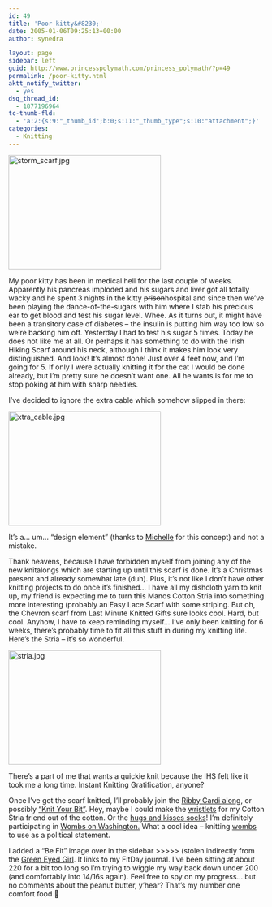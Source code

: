 ```yaml
---
id: 49
title: 'Poor kitty&#8230;'
date: 2005-01-06T09:25:13+00:00
author: synedra

layout: page
sidebar: left
guid: http://www.princesspolymath.com/princess_polymath/?p=49
permalink: /poor-kitty.html
aktt_notify_twitter:
  - yes
dsq_thread_id:
  - 1877196964
tc-thumb-fld:
  - 'a:2:{s:9:"_thumb_id";b:0;s:11:"_thumb_type";s:10:"attachment";}'
categories:
  - Knitting
---
```

<img alt="storm_scarf.jpg" src="http://www.perlgoddess.com/blog/images/storm_scarf.jpg" width="300" height="225" />
  
My poor kitty has been in medical hell for the last couple of weeks. Apparently his pancreas imploded and his sugars and liver got all totally wacky and he spent 3 nights in the kitty <del>prison</del>hospital and since then we&#8217;ve been playing the dance-of-the-sugars with him where I stab his precious ear to get blood and test his sugar level. Whee. As it turns out, it might have been a transitory case of diabetes &#8211; the insulin is putting him way too low so we&#8217;re backing him off. Yesterday I had to test his sugar 5 times. Today he does not like me at all. Or perhaps it has something to do with the Irish Hiking Scarf around his neck, although I think it makes him look very distinguished. And look! It&#8217;s almost done! Just over 4 feet now, and I&#8217;m going for 5. If only I were actually knitting it for the cat I would be done already, but I&#8217;m pretty sure he doesn&#8217;t want one. All he wants is for me to stop poking at him with sharp needles.
  
I&#8217;ve decided to ignore the extra cable which somehow slipped in there:
  
<img alt="xtra_cable.jpg" src="http://www.perlgoddess.com/blog/images/xtra_cable.jpg" width="300" height="225" />
  
It&#8217;s a&#8230; um&#8230; &#8220;design element&#8221; (thanks to [Michelle](http://fickleknitterfiend.blogspot.com) for this concept) and not a mistake.
  
Thank heavens, because I have forbidden myself from joining any of the new knitalongs which are starting up until this scarf is done. It&#8217;s a Christmas present and already somewhat late (duh). Plus, it&#8217;s not like I don&#8217;t have other knitting projects to do once it&#8217;s finished&#8230; I have all my dishcloth yarn to knit up, my friend is expecting me to turn this Manos Cotton Stria into something more interesting (probably an Easy Lace Scarf with some striping. But oh, the Chevron scarf from Last Minute Knitted Gifts sure looks cool. Hard, but cool. Anyhow, I have to keep reminding myself&#8230; I&#8217;ve only been knitting for 6 weeks, there&#8217;s probably time to fit all this stuff in during my knitting life. Here&#8217;s the Stria &#8211; it&#8217;s so wonderful.
  
<img alt="stria.jpg" src="http://www.perlgoddess.com/blog/images/stria.jpg" width="300" height="225" />
  
There&#8217;s a part of me that wants a quickie knit because the IHS felt like it took me a long time. Instant Knitting Gratification, anyone?
  
Once I&#8217;ve got the scarf knitted, I&#8217;ll probably join the [Ribby Cardi along](http://ribbycardikal.blogspot.com/), or possibly [&#8220;Knit Your Bit&#8221;](http://planetjoni.blogspot.com/). Hey, maybe I could make the [wristlets](http://spinningwheel.net/index.php?p=124) for my Cotton Stria friend out of the cotton. Or the [hugs and kisses socks](http://hugsandkissessocks.blogspot.com/)! I&#8217;m definitely participating in [Wombs on Washington.](http://www.wombsonwashington.org) What a cool idea &#8211; knitting [wombs](http://www.knitty.com/ISSUEwinter04/PATTwomb.html) to use as a political statement.
  
I added a &#8220;Be Fit&#8221; image over in the sidebar >>>>> (stolen indirectly from the [Green Eyed Girl](http://grnydgrl.typepad.com/greeneyed_grrl/). It links to my FitDay journal. I&#8217;ve been sitting at about 220 for a bit too long so I&#8217;m trying to wiggle my way back down under 200 (and comfortably into 14/16s again). Feel free to spy on my progress&#8230; but no comments about the peanut butter, y&#8217;hear? That&#8217;s my number one comfort food 🙂